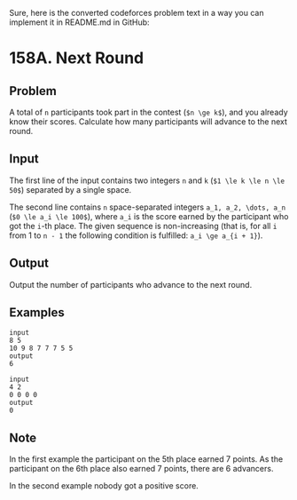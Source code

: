 Sure, here is the converted codeforces problem text in a way you can implement it in README.md in GitHub:


# 158A. Next Round

## Problem

A total of `n` participants took part in the contest (`$n \ge k$`), and you already know their scores. Calculate how many participants will advance to the next round.

## Input

The first line of the input contains two integers `n` and `k` (`$1 \le k \le n \le 50$`) separated by a single space.

The second line contains `n` space-separated integers `a_1, a_2, \dots, a_n` (`$0 \le a_i \le 100$`), where `a_i` is the score earned by the participant who got the `i`-th place. The given sequence is non-increasing (that is, for all `i` from 1 to `n - 1` the following condition is fulfilled: `a_i \ge a_{i + 1}`).

## Output

Output the number of participants who advance to the next round.

## Examples

```
input
8 5
10 9 8 7 7 7 5 5
output
6
```

```
input
4 2
0 0 0 0
output
0
```

## Note

In the first example the participant on the 5th place earned 7 points. As the participant on the 6th place also earned 7 points, there are 6 advancers.

In the second example nobody got a positive score.